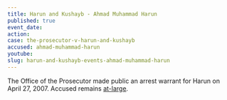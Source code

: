 ```yaml
---
title: Harun and Kushayb - Ahmad Muhammad Harun
published: true
event_date:
action:
case: the-prosecutor-v-harun-and-kushayb
accused: ahmad-muhammad-harun
youtube:
slug: harun-and-kushayb-events-ahmad-muhammad-harun
---
```



The Office of the Prosecutor made public an arrest warrant for Harun on April 27, 2007. Accused remains [at-large](http://www.abc.net.au/news/2012-03-14/cases-before-the-icc/3888680).